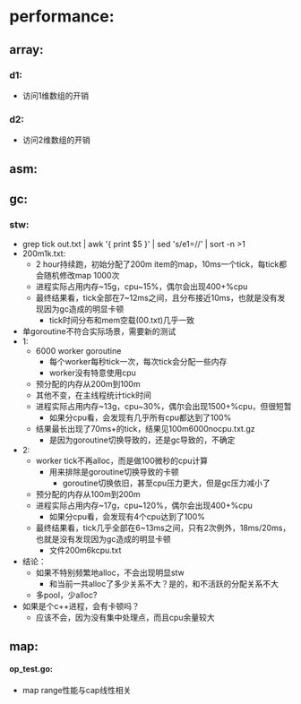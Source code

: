 
# performance:
## array:
### d1:
- 访问1维数组的开销

### d2:
- 访问2维数组的开销

## asm:



## gc:
### stw:
- grep tick out.txt | awk '{ print $5 }' | sed 's/e1=//' | sort -n >1
- 200m1k.txt:
  - 2 hour持续跑，初始分配了200m item的map，10ms一个tick，每tick都会随机修改map 1000次
  - 进程实际占用内存~15g，cpu~15%，偶尔会出现400+%cpu
  - 最终结果看，tick全部在7~12ms之间，且分布接近10ms，也就是没有发现因为gc造成的明显卡顿
    - tick时间分布和mem空载(00.txt)几乎一致
- 单goroutine不符合实际场景，需要新的测试
- 1:
  - 6000 worker goroutine
    - 每个worker每秒tick一次，每次tick会分配一些内存
    - worker没有特意使用cpu
  - 预分配的内存从200m到100m
  - 其他不变，在主线程统计tick时间
  - 进程实际占用内存~13g，cpu~30%，偶尔会出现1500+%cpu，但很短暂
    - 如果分cpu看，会发现有几乎所有cpu都达到了100%
  - 结果最长出现了70ms+的tick，结果见100m6000nocpu.txt.gz
    - 是因为goroutine切换导致的，还是gc导致的，不确定
- 2:
  - worker tick不再alloc，而是做100微秒的cpu计算
    - 用来排除是goroutine切换导致的卡顿
      - goroutine切换依旧，甚至cpu压力更大，但是gc压力减小了
  - 预分配的内存从100m到200m
  - 进程实际占用内存~17g，cpu~120%，偶尔会出现400+%cpu
    - 如果分cpu看，会发现有4个cpu达到了100%
  - 最终结果看，tick几乎全部在6~13ms之间，只有2次例外，18ms/20ms，也就是没有发现因为gc造成的明显卡顿
    - 文件200m6kcpu.txt
- 结论：
  - 如果不特别频繁地alloc，不会出现明显stw
    - 和当前一共alloc了多少关系不大？是的，和不活跃的分配关系不大
  - 多pool，少alloc?
- 如果是个c++进程，会有卡顿吗？
  - 应该不会，因为没有集中处理点，而且cpu余量较大



## map:
#### op_test.go:
- map range性能与cap线性相关



